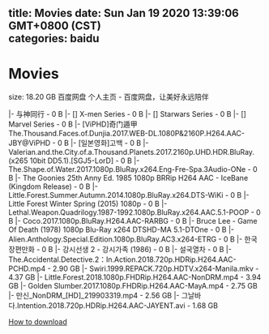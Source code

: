 
title: Movies
date: Sun Jan 19 2020 13:39:06 GMT+0800 (CST)    
categories: baidu
---

# Movies
size: 18.20 GB
 百度网盘 个人主页 - 百度网盘，让美好永远陪伴
 
|- 与神同行 - 0 B
|- [] X-men Series - 0 B
|- [] Starwars Series - 0 B
|- [] Marvel Series - 0 B
|- [ViPHD]奇门遁甲 The.Thousand.Faces.of.Dunjia.2017.WEB-DL.1080P&2160P.H264.AAC-JBY@ViPHD - 0 B
|- [일본영화]고백 - 0 B
|- Valerian.and.the.City.of.a.Thousand.Planets.2017.2160p.UHD.HDR.BluRay.(x265 10bit DD5.1).[SGJ5-LorD] - 0 B
|- The.Shape.of.Water.2017.1080p.BluRay.x264.Eng-Fre-Spa.3Audio-ONe - 0 B
|- The Goonies 25th Anny Ed. 1985 1080p BRRip H264 AAC - IceBane (Kingdom Release) - 0 B
|- Little.Forest.Summer.Autumn.2014.1080p.BluRay.x264.DTS-WiKi - 0 B
|- Little Forest Winter Spring (2015) 1080p - 0 B
|- Lethal.Weapon.Quadrilogy.1987-1992.1080p.BluRay.x264.AAC.5.1-POOP - 0 B
|- Coco.2017.1080p.BluRay.H264.AAC-RARBG - 0 B
|- Bruce Lee - Game Of Death (1978) 1080p Blu-Ray x264 DTSHD-MA 5.1-DTOne - 0 B
|- Alien.Anthology.Special.Edition.1080p.BluRay.AC3.x264-ETRG - 0 B
|- 한국장편만화 - 0 B
|- 강시선생 2 - 강시가족 (1986) - 0 B
|- 설국열차 - 0 B
|- The.Accidental.Detective.2：In.Action.2018.720p.HDRip.H264.AAC-PCHD.mp4 - 2.90 GB
|- Swiri.1999.REPACK.720p.HDTV.x264-Manila.mkv - 4.37 GB
|- Little.Forest.2018.1080p.FHDRip.H264.AAC-NonDRM.mp4 - 3.94 GB
|- Golden Slumber.2017.1080p.FHDRip.H264.AAC-MayA.mp4 - 2.75 GB
|- 만신_NonDRM_[HD]_219903319.mp4 - 2.56 GB
|- 그날바다.Intention.2018.720p.HDRip.H264.AAC-JAYENT.avi - 1.68 GB

[How to download](https://bpcam.bemobtrk.com/go/2ceec3aa-1ca2-46d6-b9ff-aaa5c184517c?jno=914)